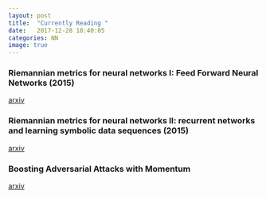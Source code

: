 ```yaml
---
layout: post
title:  "Currently Reading "
date:   2017-12-28 18:40:05
categories: NN
image: true
---
```


### Riemannian metrics for neural networks I: Feed Forward Neural Networks (2015) 
[arxiv](https://arxiv.org/pdf/1303.0818v5.pdf)

### Riemannian metrics for neural networks II: recurrent networks and learning symbolic data sequences (2015)
[arxiv](https://arxiv.org/pdf/1306.0514v4.pdf)

### Boosting Adversarial Attacks with Momentum
[arxiv](https://arxiv.org/pdf/1710.06081.pdf)


